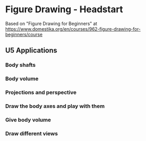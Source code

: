 # Figure Drawing - Headstart

Based on "Figure Drawing for Beginners" at https://www.domestika.org/en/courses/962-figure-drawing-for-beginners/course

## U5 Applications

### Body shafts
### Body volume
### Projections and perspective
### Draw the body axes and play with them
### Give body volume
### Draw different views
